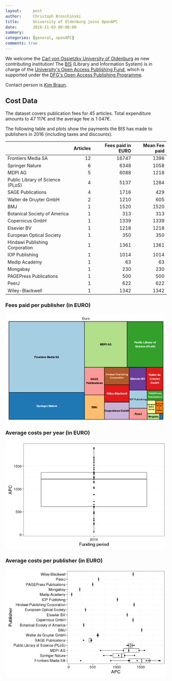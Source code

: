 ```yaml
---
layout:     post
author:     Christoph Broschinski
title:      University of Oldenburg joins OpenAPC
date:       2016-11-03 08:00:00
summary:    
categories: [general, openAPC]
comments: true
---
```





We welcome the [Carl von Ossietzky University of Oldenburg](https://www.uni-oldenburg.de/en/) as new contributing institution! The [BIS](http://www.bis.uni-oldenburg.de/en/bishome/) (Library and Information System) is in charge of the [University's Open Access Publishing Fund](http://www.bis.uni-oldenburg.de/en/teachingresearchingpublishing/publishing/openaccesspublishing/open-access-publication-fund/), which is supported under the [DFG's Open Access Publishing Programme](http://www.dfg.de/en/research_funding/programmes/infrastructure/lis/funding_opportunities/open_access/).

Contact person is [Kim Braun](mailto:kim.braun@uni-oldenburg.de).

## Cost Data



The dataset covers publication fees for 45 articles. Total expenditure amounts to 47 117€ and the average fee is 1 047€.

The following table and plots show the payments the BIS has made to publishers in 2016 (including taxes and discounts).


|                                 | Articles| Fees paid in EURO| Mean Fee paid|
|:--------------------------------|--------:|-----------------:|-------------:|
|Frontiers Media SA               |       12|             16747|          1396|
|Springer Nature                  |        6|              6348|          1058|
|MDPI AG                          |        5|              6088|          1218|
|Public Library of Science (PLoS) |        4|              5137|          1284|
|SAGE Publications                |        4|              1716|           429|
|Walter de Gruyter GmbH           |        2|              1210|           605|
|BMJ                              |        1|              1520|          1520|
|Botanical Society of America     |        1|               313|           313|
|Copernicus GmbH                  |        1|              1339|          1339|
|Elsevier BV                      |        1|              1218|          1218|
|European Optical Society         |        1|               350|           350|
|Hindawi Publishing Corporation   |        1|              1361|          1361|
|IOP Publishing                   |        1|              1014|          1014|
|Medip Academy                    |        1|                63|            63|
|Mongabay                         |        1|               230|           230|
|PAGEPress Publications           |        1|               500|           500|
|PeerJ                            |        1|               622|           622|
|Wiley-Blackwell                  |        1|              1342|          1342|

### Fees paid per publisher (in EURO)

![plot of chunk tree_oldenburg_2016_11_03_full](/figure/tree_oldenburg_2016_11_03_full-1.png)

###  Average costs per year (in EURO)

![plot of chunk box_oldenburg_2016_11_03_year_full](/figure/box_oldenburg_2016_11_03_year_full-1.png)

###  Average costs per publisher (in EURO)

![plot of chunk box_oldenburg_2016_11_03_publisher_full](/figure/box_oldenburg_2016_11_03_publisher_full-1.png)
